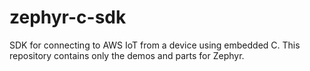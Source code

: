# zephyr-c-sdk
SDK for connecting to AWS IoT from a device using embedded C. This repository contains only the demos and parts for Zephyr.
